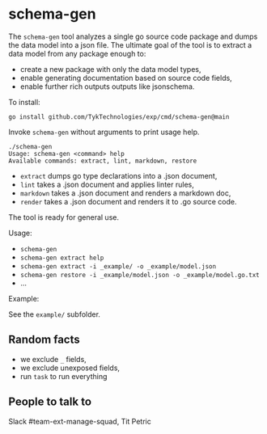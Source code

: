 # schema-gen

The `schema-gen` tool analyzes a single go source code package and dumps
the data model into a json file. The ultimate goal of the tool is to
extract a data model from any package enough to:

- create a new package with only the data model types,
- enable generating documentation based on source code fields,
- enable further rich outputs outputs like jsonschema.

To install:

`go install github.com/TykTechnologies/exp/cmd/schema-gen@main`

Invoke `schema-gen` without arguments to print usage help.

```
./schema-gen
Usage: schema-gen <command> help
Available commands: extract, lint, markdown, restore
```

- `extract` dumps go type declarations into a .json document,
- `lint` takes a .json document and applies linter rules,
- `markdown` takes a .json document and renders a markdown doc,
- `render` takes a .json document and renders it to .go source code.

The tool is ready for general use.

Usage:

- `schema-gen`
- `schema-gen extract help`
- `schema-gen extract -i _example/ -o _example/model.json`
- `schema-gen restore -i _example/model.json -o _example/model.go.txt`
- ...

Example:

See the `example/` subfolder.

## Random facts

- we exclude `_` fields,
- we exclude unexposed fields,
- run `task` to run everything

## People to talk to

Slack #team-ext-manage-squad, Tit Petric
